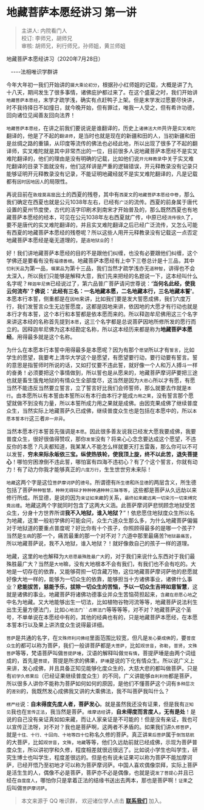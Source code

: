 # 地藏菩萨本愿经讲习 第一讲

> 主讲人: 内院看门人 <br />
> 校订: 李师兄，胡师兄 <br />
> 审核: 胡师兄，利行师兄，孙师姐，黄兰师姐 <br />

地藏菩萨本愿经讲习（2020年7月28日）

   ----法相唯识学群讲

今年大年初一我们开始讲的`摄大乘论初分`，根据孙小红师姐的记载，大概是讲了九十八天，期间发生了很多事情，诸佛庇护都过来了。在这个盛夏之时，我们开始讲`地藏菩萨本愿经`，末学才疏学浅，确实有点赶鸭子上架。但是末学发过愿要尽快讲，时不我待择日不如撞日，就今晚开始，但有罪过，唯我一人受之，但有希许功德，回向诸位见闻善友回向法界！

`地藏菩萨本愿经`，在讲之前我们要说说是谁翻译的，历史上`诸佛法大师`共许是`实叉难陀`翻译的，他是了不起的`翻译师`，是当时也就是现在的新疆和田的人，当初新疆和田是丝绸之路的重镇，从印度等流传的佛法也必经此地，所以出现了很多了不起的翻译师，实叉难陀就是其中非常杰出的一位，目前很多人说地藏菩萨本愿经不是实叉难陀翻译的，他们的理由是没有明确的记载，比如他们说`开元释教录`中关于实叉难陀翻译的目录下面就没有，他们这样讲是严重的逻辑错误，开元释教录没有记录只能够证明开元释教录没有记录，不能证明地藏经就不是实叉难陀翻译的，凡是记载都有`因时因地因人`的局限性。

再说目前在`敦煌莫高窟`出土的西夏的残卷，其中有`西夏文`的`地藏菩萨本愿经中卷`，那么我们确定在西夏也就是公元1038年左右，已经有`广泛`的流传。西夏的前身属于唐代设置的夏州节度使，古代的活字印刷术到南宋才开始普及的，那么既然西夏也有地藏菩萨本愿经的经本，可见在公元1038年左右西夏就广传，中原已经`流传很久`了，要不是唐代的实叉难陀翻译的，并且实叉难陀翻译之后已经广泛流传，又怎么可能有西夏的地藏菩萨本愿经的残卷呢？所以这些人用开元释教录没有记载这一点否定地藏菩萨本愿经是毫无道理的，是`造地狱业`的！

好！我们讲地藏菩萨本愿经的目的不是跟他们纠缠，也没有必要跟他们纠缠，这个学佛还是要看有没有`福德善根`。地藏菩萨本愿经有上中下三卷总计是十三品，其中`忉利天品`为第一品，`嘱累品`为第十三品，我们当然才疏学浅亦无`道种智`，讲得也不会太深入，所以我们只能够是解释大意，我们先来把经的名题说一下，这本经叫什么名字呢？`释迦牟尼佛`已经说过了，第六品普广菩萨请问世尊说：**‘当何名此经，使我云何流布’？佛说：‘此经有三名：一名地藏本愿，二名地藏本行，三名地藏本誓’**。本愿本行本誓，侧重都是在`因地`来讲，比如我们要是发大誓愿成佛，我们六度万行，我们发誓言众生无边誓愿度，这都是因地来讲，依因地的大愿才有行动也就是本行才有本誓，这个本行和本誓都是依本愿而来的。所以释迦牟尼佛用这三个名字来讲这本经的名称首先提到`本愿`，这三个名字都是总说菩萨因地所修所发的愿行而立的。因释迦牟尼佛为这本经勘定名称，所以这本经历来都是称为**地藏菩萨本愿经**。用得最多就是这个名称。

为什么在本愿本行本誓中用得最多是本愿呢？因为有那个`愿望`所以才有`誓言`，比如学生的愿望，我要考上清华大学这个是愿望，有愿望要行动，要行动要有誓言。誓的意思是指誓师时所说的话，又如打仗要不违此誓，就好像一个人和万人搏斗一样的奋勇！必须要把这个事情做到，所以誓也是从愿来的，地藏菩萨摩诃萨要把三途也就是畜生饿鬼地狱的有情众生全部度尽，这当然是因为`大悲心`所以才有愿，有愿当然不能违反当然要立誓言，立了誓言好比我们会师誓师，那么就要去作就是`本行`。由本愿所以有本誓由本誓所以有本行由本行才能成`力用之果`，没有誓言那个愿望就做不到没有力量，所以本誓所成力用之果就是成佛。由因克果成佛了继续普度众生，当然实际上地藏菩萨久已成佛，继续普度众生也是包括在本愿中的，所以`本愿本誓本行`这三者`非一非异`。

当然本愿本行本誓首先强调是`本愿`。因此很多善友说我已经发大愿我要成佛，我要普度众生，很好很值得赞叹，那你`发誓`没有？将来心心念念要达成这个愿望，不违反你的本愿？凡夫都知道，我某某人不能怎么样就要天打五雷轰，那么你可以不可以发誓，**穷未来际永皈依三宝。纵使热铁轮，使我顶上旋，终不以此苦，退失菩提心**！哪怕穷困潦倒不违此誓，哪怕富有四海不违初心？有了个这个誓言，你就有动力！有了动力你我才能够真正的`六度万行`，生生世世穷未来际！

`地藏`这两个字是这位`菩萨摩诃萨`的`德号`。所谓德有`所生德`和`所显德`的两层含义，所生德包括了菩萨`种种智慧，种种无碍辩才种种神通种种三昧等等`，这些都是菩萨从久远劫以来修行所成。所显德，是说的因为`亲证如来藏`的关系，`最终如来藏远离一切染污一切束缚究竟出缠`。地藏这两个字就同时包含了这两大义涵。此菩萨摩诃萨悲悯顾念地狱受苦众生，分身十方世界所谓**我不入地狱，谁入地狱？**”！依悲愿住地狱度众生所以名为地藏，这里一般初学佛的可能会问，众生六道众生那么多，为什么地藏菩萨偏偏对于地狱道的要重点普度呢？好比你有十个孩子，你照顾得最多的是哪一个孩子?当然是`生病`的那一个，痛苦最重的那一个对不对？六道中那里最痛苦?`地狱最痛苦`，所以地藏菩萨说，我不入地狱，谁入地狱？！就好像救自己的孩子一样的道理。

地藏，这里的`地`也解释为`大悲愿最殊胜最广大`的，对于我们来说什么东西对于我们最殊胜最广大？当然是`大地`嘛，没有大地根本不会有我们，有我们也不会有吃的。大地是一切存在的依靠，又能够荷担一切含藏万物，这位地藏菩萨摩诃萨他的悲愿就好像大地一样的，能够为一切众生的依靠，能够担当十方诸佛事业，诸佛什么事业？**悲能拔苦，慈能予乐，拔除一切众生的苦恼，予以一切众生吉祥如意智慧**，这就是诸佛的事业。地藏菩萨将诸佛功德事业并众生苦恼荷担起来，`含藏在悲愿心地`之中名为地藏。又大地能够出生一切法，比如植物谷物河流等等，地藏菩萨说法利生出生无量方便法门，比如`心地法门``占察法门`等等等等，对不对？地藏菩萨这个圣号，不单单说在本愿经中有的，其他的经典也有的，只是地藏菩萨本愿经，在本愿本誓本行以及果上讲济度众生说得最详细。

`菩萨`是共通的名字，在`文殊师利问佛经`里面范围比较宽，但凡是`发心要成佛`的，要`普度众生`的都可以称为菩萨，我们一般讲菩萨都是`大菩萨`，比如`观世音`，`弥勒`，`普贤`，`文殊菩萨`等等，梵语菩萨叫做`菩提萨埵`，汉语的解释叫做`觉有情`，菩提萨埵是由两个词组成的，首先是`菩提`，菩提是所求的佛果，`萨埵`是说的下化有情众生。所以说广义上来讲，发心成佛，并且具备正知见能够化度众生的，大慈大悲的都叫做菩萨。只是有`初学久修果后`（已经证果继续普度众生）的不同，广义讲能够`自利利他`都是菩萨，所以很多人讲你不能称为菩萨如何如何的原因，是他们不懂菩萨这个词有`多种层次`的`差别`的，我既然发心成佛我又讲的大乘佛法，我不叫菩萨我叫什么？

`楞严经`说：**自未得度先度人者，菩萨发心**。就是虽然我还没有证果，但是我有`正知见`我也在`宣传正法`，我当然是菩萨。`维摩诘经`讲，**自未得度而言度人，无有是处**！是说的自己没有亲证真如如来藏，而让人家亲证是不可能的！但是没有亲证，我也可以宣传正法呀，对不对？我也是菩萨啊，这两者不矛盾的。如果我们讲`久修菩萨`，就是`十住、十行、十回向、十地等四十位`称名久修的菩萨。真正讲`果后菩萨`属于`倒驾慈航`的大菩萨，比如`观世音`，`文殊`，`地藏`等等，他们久远劫前就已经成佛，示现为菩萨普度众生，所以讲初学和久修，程度相差就很远很远了。比如说小学生也叫学生，研究生博士也叫学生，程度差很远的。但是也有说未证果可以称为菩萨不能加摩诃萨，已经开悟乃至初地才可以称为菩萨摩诃萨。中国人喜欢偶像崇拜，实际上菩萨是活生生的人，偶像不必是菩萨，菩萨亦不必是偶像，也就是说`发了菩提心`并且已经在`自度度人`，哪怕你只是拿着正法的结缘书送出去两本，那也是菩萨啊！`证果`之后叫做`菩萨摩诃萨`。

> 本文来源于 QQ 唯识群， 欢迎诸位学人点击 **[联系我们](https://mp.weixin.qq.com/s/lZCfWjmLjgNR165Tx4_bCQ)** 加入。

